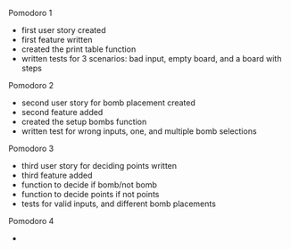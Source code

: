 Pomodoro 1 
 
- first user story created
- first feature written
- created the print table function
- written tests for 3 scenarios: bad input, empty board, and a board with steps 

Pomodoro 2 
 
- second user story for bomb placement created
- second feature added
- created the setup bombs function
- written test for wrong inputs, one, and multiple bomb selections


Pomodoro 3 
 
- third user story for deciding points written
- third feature added
- function to decide if bomb/not bomb
- function to decide points if not points
- tests for valid inputs, and different bomb placements

Pomodoro 4 
 
-